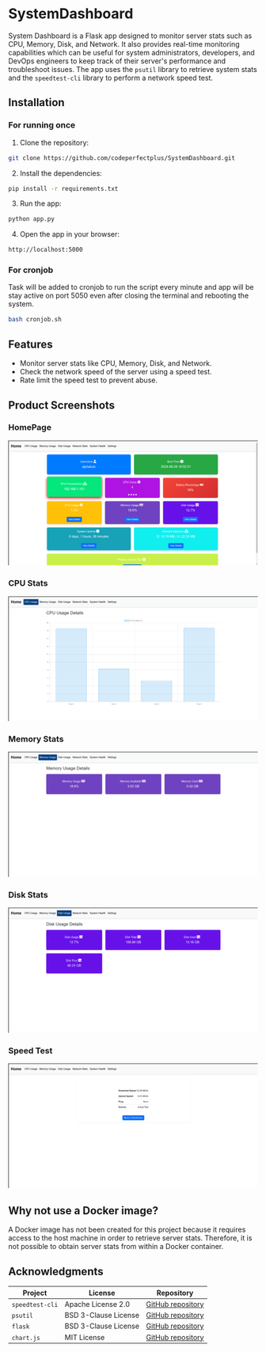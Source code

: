 # SystemDashboard

System Dashboard is a Flask app designed to monitor server stats such as CPU, Memory, Disk, and Network. It also provides real-time monitoring capabilities which can be useful for system administrators, developers, and DevOps engineers to keep track of their server's performance and troubleshoot issues. The app uses the `psutil` library to retrieve system stats and the `speedtest-cli` library to perform a network speed test.

## Installation 

### For running once 

1. Clone the repository:

```bash
git clone https://github.com/codeperfectplus/SystemDashboard.git
```

2. Install the dependencies:

```bash
pip install -r requirements.txt
```

3. Run the app:

```bash
python app.py
```

4. Open the app in your browser:

```bash
http://localhost:5000
```

### For cronjob

Task will be added to cronjob to run the script every minute and app will be stay active on port 5050 even after closing the terminal and rebooting the system.

```bash
bash cronjob.sh
```

## Features

- Monitor server stats like CPU, Memory, Disk, and Network.
- Check the network speed of the server using a speed test.
- Rate limit the speed test to prevent abuse.

## Product Screenshots

### HomePage

![HomePage](/src/static/images/dashboard.png)

### CPU Stats

![CPU Stats](/src/static/images/cpu.png)

### Memory Stats

![Memory Stats](/src/static/images/memory.png)

### Disk Stats

![Disk Stats](/src/static/images/disk.png)

### Speed Test

![Speed Test](/src/static/images/speedtest.png)

## Why not use a Docker image?

A Docker image has not been created for this project because it requires access to the host machine in order to retrieve server stats. Therefore, it is not possible to obtain server stats from within a Docker container.

## Acknowledgments

| Project        | License             | Repository                                      |
| -------------- | ------------------- | ----------------------------------------------- |
| `speedtest-cli`| Apache License 2.0  | [GitHub repository](https://github.com/sivel/speedtest-cli) |
| `psutil`       | BSD 3-Clause License| [GitHub repository](https://github.com/giampaolo/psutil) |
| `flask`        | BSD 3-Clause License| [GitHub repository](https://github.com/pallets/flask) |
| `chart.js`     | MIT License         | [GitHub repository](https://github.com/chartjs/Chart.js) |

